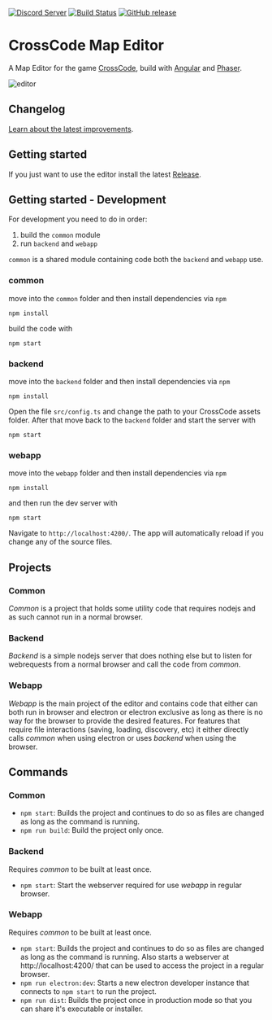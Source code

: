 [![Discord Server](https://img.shields.io/discord/382339402338402315.svg?label=Discord%20Server)](https://discord.gg/SJmMZKy)  [![Build Status](https://travis-ci.org/CCDirectLink/crosscode-map-editor.svg?branch=master)](https://travis-ci.org/CCDirectLink/crosscode-map-editor) [![GitHub release](https://img.shields.io/github/release/CCDirectLink/crosscode-map-editor.svg)](https://GitHub.com/CCDirectLink/crosscode-map-editor/releases/)

# CrossCode Map Editor


A Map Editor for the game [CrossCode](http://www.cross-code.com/en/home), build with [Angular](https://angular.io/) and [Phaser](https://phaser.io/).

![editor](https://user-images.githubusercontent.com/9483499/29732155-acc24a46-89e7-11e7-9500-7fd1066a01a0.png)

## Changelog
[Learn about the latest improvements](CHANGELOG.md).

## Getting started
If you just want to use the editor install the latest [Release](https://github.com/CCDirectLink/crosscode-map-editor/releases/latest).

## Getting started - Development
For development you need to do in order:
1. build the `common` module
2. run `backend` and `webapp`

`common` is a shared module containing code both the `backend` and `webapp` use.

### common 

move into the `common` folder and then install dependencies via `npm`
```
npm install
```
build the code with
```
npm start
```

### backend
move into the `backend` folder and then install dependencies via `npm`
```
npm install
```
Open the file `src/config.ts` and change the path to your CrossCode assets folder.
After that move back to the `backend` folder and start the server with
```
npm start
```

### webapp
move into the `webapp` folder and then install dependencies via `npm`
```
npm install
```
and then run the dev server with
```
npm start
```

Navigate to `http://localhost:4200/`. The app will automatically reload if you change any of the source files.

## Projects

### Common
*Common* is a project that holds some utility code that requires nodejs and as such cannot run in a normal browser.

### Backend
*Backend* is a simple nodejs server that does nothing else but to listen for webrequests from a normal browser and call the code from *common*.

### Webapp
*Webapp* is the main project of the editor and contains code that either can both run in browser and electron or electron exclusive as long as there is no way for the browser to provide the desired features. For features that require file interactions (saving, loading, discovery, etc) it either directly calls *common* when using electron or uses *backend* when using the browser.

## Commands

### Common
* `npm start`: Builds the project and continues to do so as files are changed as long as the command is running.
* `npm run build`: Build the project only once.

### Backend
Requires *common* to be built at least once.

* `npm start`: Start the webserver required for use *webapp* in regular browser.

### Webapp
Requires *common* to be built at least once.

* `npm start`: Builds the project and continues to do so as files are changed as long as the command is running. Also starts a webserver at http://localhost:4200/ that can be used to access the project in a regular browser.
* `npm run electron:dev`: Starts a new electron developer instance that connects to `npm start` to run the project.
* `npm run dist`: Builds the project once in production mode so that you can share it's executable or installer.
